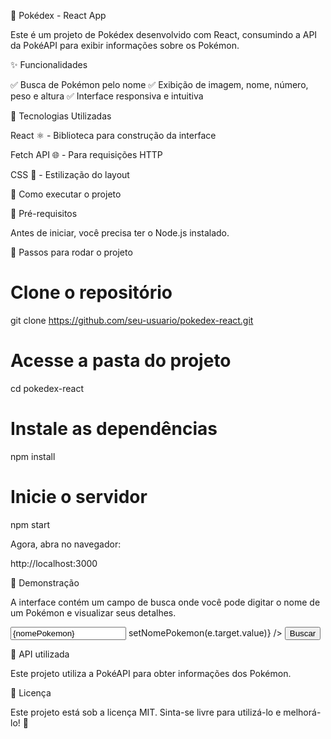 📖 Pokédex - React App

Este é um projeto de Pokédex desenvolvido com React, consumindo a API da PokéAPI para exibir informações sobre os Pokémon.

✨ Funcionalidades

✅ Busca de Pokémon pelo nome
✅ Exibição de imagem, nome, número, peso e altura
✅ Interface responsiva e intuitiva

🚀 Tecnologias Utilizadas

React ⚛️ - Biblioteca para construção da interface

Fetch API 🌐 - Para requisições HTTP

CSS 🎨 - Estilização do layout

📌 Como executar o projeto

🔹 Pré-requisitos

Antes de iniciar, você precisa ter o Node.js instalado.

🔹 Passos para rodar o projeto

# Clone o repositório
git clone https://github.com/seu-usuario/pokedex-react.git

# Acesse a pasta do projeto
cd pokedex-react

# Instale as dependências
npm install

# Inicie o servidor
npm start

Agora, abra no navegador:

http://localhost:3000

🎨 Demonstração

A interface contém um campo de busca onde você pode digitar o nome de um Pokémon e visualizar seus detalhes.

<form onSubmit={handleSubmit}>
  <input
    type="text"
    placeholder="Digite o nome do Pokémon"
    value={nomePokemon}
    onChange={(e) => setNomePokemon(e.target.value)}
  />
  <button type="submit">Buscar</button>
</form>



🔗 API utilizada

Este projeto utiliza a PokéAPI para obter informações dos Pokémon.

📜 Licença

Este projeto está sob a licença MIT. Sinta-se livre para utilizá-lo e melhorá-lo! 🚀

